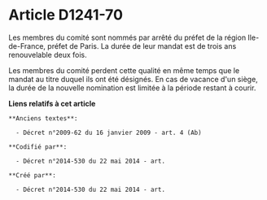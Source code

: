 # Article D1241-70

Les membres du comité sont nommés par arrêté du préfet de la région Ile-de-France, préfet de Paris. La durée de leur mandat
est de trois ans renouvelable deux fois.

Les membres du comité perdent cette qualité en même temps que le mandat au titre duquel ils ont été désignés. En cas de
vacance d'un siège, la durée de la nouvelle nomination est limitée à la période restant à courir.

**Liens relatifs à cet article**

	**Anciens textes**:

	  - Décret n°2009-62 du 16 janvier 2009 - art. 4 (Ab)

	**Codifié par**:

	  - Décret n°2014-530 du 22 mai 2014 - art.

	**Créé par**:

	  - Décret n°2014-530 du 22 mai 2014 - art.
